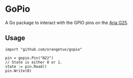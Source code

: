 # GoPio
A Go package to interact with the GPIO pins on the [Aria G25][aria].

## Usage

    import "github.com/orangetux/gopio"

    pin = gopio.Pin("N22")
    // State is either 0 or 1.
    state := pin.Read()
    pin.Write(0)

[aria]:http://www.acmesystems.it/aria
